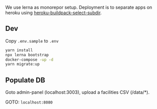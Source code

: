 
We use lerna as monorepor setup. Deployment is to separate apps on heroku using [heroku-buildpack-select-subdir](https://elements.heroku.com/buildpacks/pagedraw/heroku-buildpack-select-subdir).

## Dev

Copy `.env.sample` to `.env`

```bash
yarn install
npx lerna bootstrap
docker-compose -up -d
yarn migrate:up
```

## Populate DB
Goto admin-panel (localhost:3003), upload a facilities CSV (/data/*).

GOTO: `localhost:8080`
